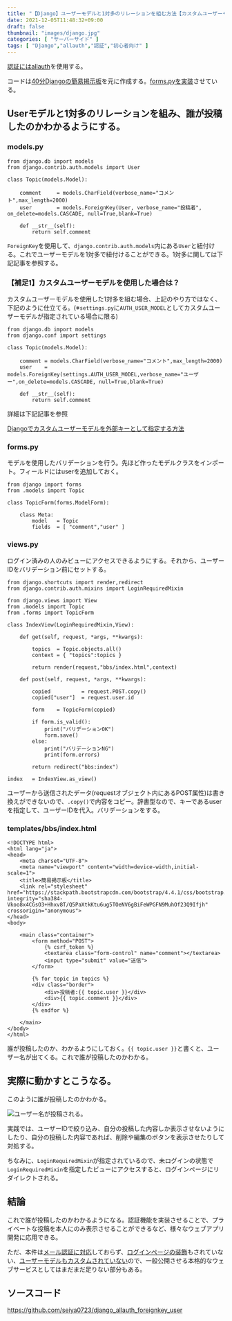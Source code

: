 ```yaml
---
title: "【Django】ユーザーモデルと1対多のリレーションを組む方法【カスタムユーザーモデル不使用】"
date: 2021-12-05T11:48:32+09:00
draft: false
thumbnail: "images/django.jpg"
categories: [ "サーバーサイド" ]
tags: [ "Django","allauth","認証","初心者向け" ]
---
```


[認証にはallauth](/post/startup-django-allauth/)を使用する。

コードは[40分Djangoの簡易掲示板](/post/startup-django/)を元に作成する。[forms.pyを実装](/post/django-forms-validate/)させている。

## Userモデルと1対多のリレーションを組み、誰が投稿したのかわかるようにする。

### models.py

    from django.db import models
    from django.contrib.auth.models import User
    
    class Topic(models.Model):
    
        comment     = models.CharField(verbose_name="コメント",max_length=2000)
        user        = models.ForeignKey(User, verbose_name="投稿者", on_delete=models.CASCADE, null=True,blank=True)
    
        def __str__(self):
            return self.comment
    

`ForeignKey`を使用して、`django.contrib.auth.models`内にある`User`と紐付ける。これでユーザーモデルを1対多で紐付けることができる。1対多に関しては下記記事を参照する。

### 【補足1】カスタムユーザーモデルを使用した場合は？

カスタムユーザーモデルを使用した1対多を組む場合、上記のやり方ではなく、下記のように仕立てる。(※`settings.py`に`AUTH_USER_MODEL`としてカスタムユーザーモデルが指定されている場合に限る)

    from django.db import models
    from django.conf import settings 
    
    class Topic(models.Model):
    
        comment = models.CharField(verbose_name="コメント",max_length=2000)
        user    = models.ForeignKey(settings.AUTH_USER_MODEL,verbose_name="ユーザー",on_delete=models.CASCADE, null=True,blank=True)
    
        def __str__(self):
            return self.comment
    

詳細は下記記事を参照

[Djangoでカスタムユーザーモデルを外部キーとして指定する方法](/post/django-custom-user-model-foreignkey/)


### forms.py

モデルを使用したバリデーションを行う。先ほど作ったモデルクラスをインポート。フィールドにはuserを追加しておく。

    from django import forms 
    from .models import Topic
    
    class TopicForm(forms.ModelForm):
    
        class Meta:
            model   = Topic
            fields  = [ "comment","user" ]
    

### views.py

ログイン済みの人のみビューにアクセスできるようにする。それから、ユーザーIDをバリデーション前にセットする。

    from django.shortcuts import render,redirect
    from django.contrib.auth.mixins import LoginRequiredMixin
    
    from django.views import View
    from .models import Topic
    from .forms import TopicForm
    
    class IndexView(LoginRequiredMixin,View):
    
        def get(self, request, *args, **kwargs):
    
            topics  = Topic.objects.all()
            context = { "topics":topics }
    
            return render(request,"bbs/index.html",context)
    
        def post(self, request, *args, **kwargs):
    
            copied          = request.POST.copy()
            copied["user"]  = request.user.id
    
            form    = TopicForm(copied)
    
            if form.is_valid():
                print("バリデーションOK")
                form.save()
            else:
                print("バリデーションNG")
                print(form.errors)

            return redirect("bbs:index")
    
    index   = IndexView.as_view()
    
ユーザーから送信されたデータ(requestオブジェクト内にあるPOST属性)は書き換えができないので、`.copy()`で内容をコピー。辞書型なので、キーであるuserを指定して、ユーザーIDを代入。バリデーションをする。

### templates/bbs/index.html

    <!DOCTYPE html>
    <html lang="ja">
    <head>
    	<meta charset="UTF-8">
        <meta name="viewport" content="width=device-width,initial-scale=1">
    	<title>簡易掲示板</title>
        <link rel="stylesheet" href="https://stackpath.bootstrapcdn.com/bootstrap/4.4.1/css/bootstrap.min.css" integrity="sha384-Vkoo8x4CGsO3+Hhxv8T/Q5PaXtkKtu6ug5TOeNV6gBiFeWPGFN9MuhOf23Q9Ifjh" crossorigin="anonymous">
    </head>
    <body>
    
        <main class="container">
            <form method="POST">
                {% csrf_token %}
                <textarea class="form-control" name="comment"></textarea>
                <input type="submit" value="送信">
            </form>
    
            {% for topic in topics %}
            <div class="border">
                <div>投稿者:{{ topic.user }}</div>
                <div>{{ topic.comment }}</div>
            </div>
            {% endfor %}
    
        </main>
    </body>
    </html>

誰が投稿したのか、わかるようにしておく。`{{ topic.user }}`と書くと、ユーザー名が出てくる。これで誰が投稿したのかわかる。

## 実際に動かすとこうなる。

このように誰が投稿したのかわかる。

<div class="img-center"><img src="/images/Screenshot from 2021-12-05 13-15-40.png" alt="ユーザー名が投稿される。"></div>

実践では、ユーザーIDで絞り込み、自分の投稿した内容しか表示させないようにしたり、自分の投稿した内容であれば、削除や編集のボタンを表示させたりして対処する。

ちなみに、`LoginRequiredMixin`が指定されているので、未ログインの状態で`LoginRequiredMixin`を指定したビューにアクセスすると、ログインページにリダイレクトされる。

## 結論

これで誰が投稿したのかわかるようになる。認証機能を実装させることで、プライベートな投稿を本人にのみ表示させることができるなど、様々なウェブアプリ開発に応用できる。

ただ、本件は[メール認証に対応](/post/startup-django-allauth/)しておらず、[ログインページの装飾](/post/django-allauth-loginpage/)もされていない、[ユーザーモデルもカスタムされていない](/post/django-custom-user-model-uuid/)ので、一般公開させる本格的なウェブサービスとしてはまだまだ足りない部分もある。

## ソースコード

https://github.com/seiya0723/django_allauth_foreignkey_user
